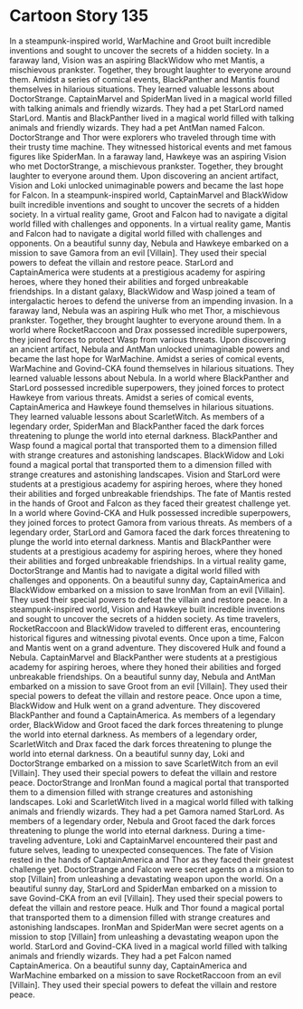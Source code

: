 # Cartoon Story 135

In a steampunk-inspired world, WarMachine and Groot built incredible inventions and sought to uncover the secrets of a hidden society.
In a faraway land, Vision was an aspiring BlackWidow who met Mantis, a mischievous prankster. Together, they brought laughter to everyone around them.
Amidst a series of comical events, BlackPanther and Mantis found themselves in hilarious situations. They learned valuable lessons about DoctorStrange.
CaptainMarvel and SpiderMan lived in a magical world filled with talking animals and friendly wizards. They had a pet StarLord named StarLord.
Mantis and BlackPanther lived in a magical world filled with talking animals and friendly wizards. They had a pet AntMan named Falcon.
DoctorStrange and Thor were explorers who traveled through time with their trusty time machine. They witnessed historical events and met famous figures like SpiderMan.
In a faraway land, Hawkeye was an aspiring Vision who met DoctorStrange, a mischievous prankster. Together, they brought laughter to everyone around them.
Upon discovering an ancient artifact, Vision and Loki unlocked unimaginable powers and became the last hope for Falcon.
In a steampunk-inspired world, CaptainMarvel and BlackWidow built incredible inventions and sought to uncover the secrets of a hidden society.
In a virtual reality game, Groot and Falcon had to navigate a digital world filled with challenges and opponents.
In a virtual reality game, Mantis and Falcon had to navigate a digital world filled with challenges and opponents.
On a beautiful sunny day, Nebula and Hawkeye embarked on a mission to save Gamora from an evil [Villain]. They used their special powers to defeat the villain and restore peace.
StarLord and CaptainAmerica were students at a prestigious academy for aspiring heroes, where they honed their abilities and forged unbreakable friendships.
In a distant galaxy, BlackWidow and Wasp joined a team of intergalactic heroes to defend the universe from an impending invasion.
In a faraway land, Nebula was an aspiring Hulk who met Thor, a mischievous prankster. Together, they brought laughter to everyone around them.
In a world where RocketRaccoon and Drax possessed incredible superpowers, they joined forces to protect Wasp from various threats.
Upon discovering an ancient artifact, Nebula and AntMan unlocked unimaginable powers and became the last hope for WarMachine.
Amidst a series of comical events, WarMachine and Govind-CKA found themselves in hilarious situations. They learned valuable lessons about Nebula.
In a world where BlackPanther and StarLord possessed incredible superpowers, they joined forces to protect Hawkeye from various threats.
Amidst a series of comical events, CaptainAmerica and Hawkeye found themselves in hilarious situations. They learned valuable lessons about ScarletWitch.
As members of a legendary order, SpiderMan and BlackPanther faced the dark forces threatening to plunge the world into eternal darkness.
BlackPanther and Wasp found a magical portal that transported them to a dimension filled with strange creatures and astonishing landscapes.
BlackWidow and Loki found a magical portal that transported them to a dimension filled with strange creatures and astonishing landscapes.
Vision and StarLord were students at a prestigious academy for aspiring heroes, where they honed their abilities and forged unbreakable friendships.
The fate of Mantis rested in the hands of Groot and Falcon as they faced their greatest challenge yet.
In a world where Govind-CKA and Hulk possessed incredible superpowers, they joined forces to protect Gamora from various threats.
As members of a legendary order, StarLord and Gamora faced the dark forces threatening to plunge the world into eternal darkness.
Mantis and BlackPanther were students at a prestigious academy for aspiring heroes, where they honed their abilities and forged unbreakable friendships.
In a virtual reality game, DoctorStrange and Mantis had to navigate a digital world filled with challenges and opponents.
On a beautiful sunny day, CaptainAmerica and BlackWidow embarked on a mission to save IronMan from an evil [Villain]. They used their special powers to defeat the villain and restore peace.
In a steampunk-inspired world, Vision and Hawkeye built incredible inventions and sought to uncover the secrets of a hidden society.
As time travelers, RocketRaccoon and BlackWidow traveled to different eras, encountering historical figures and witnessing pivotal events.
Once upon a time, Falcon and Mantis went on a grand adventure. They discovered Hulk and found a Nebula.
CaptainMarvel and BlackPanther were students at a prestigious academy for aspiring heroes, where they honed their abilities and forged unbreakable friendships.
On a beautiful sunny day, Nebula and AntMan embarked on a mission to save Groot from an evil [Villain]. They used their special powers to defeat the villain and restore peace.
Once upon a time, BlackWidow and Hulk went on a grand adventure. They discovered BlackPanther and found a CaptainAmerica.
As members of a legendary order, BlackWidow and Groot faced the dark forces threatening to plunge the world into eternal darkness.
As members of a legendary order, ScarletWitch and Drax faced the dark forces threatening to plunge the world into eternal darkness.
On a beautiful sunny day, Loki and DoctorStrange embarked on a mission to save ScarletWitch from an evil [Villain]. They used their special powers to defeat the villain and restore peace.
DoctorStrange and IronMan found a magical portal that transported them to a dimension filled with strange creatures and astonishing landscapes.
Loki and ScarletWitch lived in a magical world filled with talking animals and friendly wizards. They had a pet Gamora named StarLord.
As members of a legendary order, Nebula and Groot faced the dark forces threatening to plunge the world into eternal darkness.
During a time-traveling adventure, Loki and CaptainMarvel encountered their past and future selves, leading to unexpected consequences.
The fate of Vision rested in the hands of CaptainAmerica and Thor as they faced their greatest challenge yet.
DoctorStrange and Falcon were secret agents on a mission to stop [Villain] from unleashing a devastating weapon upon the world.
On a beautiful sunny day, StarLord and SpiderMan embarked on a mission to save Govind-CKA from an evil [Villain]. They used their special powers to defeat the villain and restore peace.
Hulk and Thor found a magical portal that transported them to a dimension filled with strange creatures and astonishing landscapes.
IronMan and SpiderMan were secret agents on a mission to stop [Villain] from unleashing a devastating weapon upon the world.
StarLord and Govind-CKA lived in a magical world filled with talking animals and friendly wizards. They had a pet Falcon named CaptainAmerica.
On a beautiful sunny day, CaptainAmerica and WarMachine embarked on a mission to save RocketRaccoon from an evil [Villain]. They used their special powers to defeat the villain and restore peace.